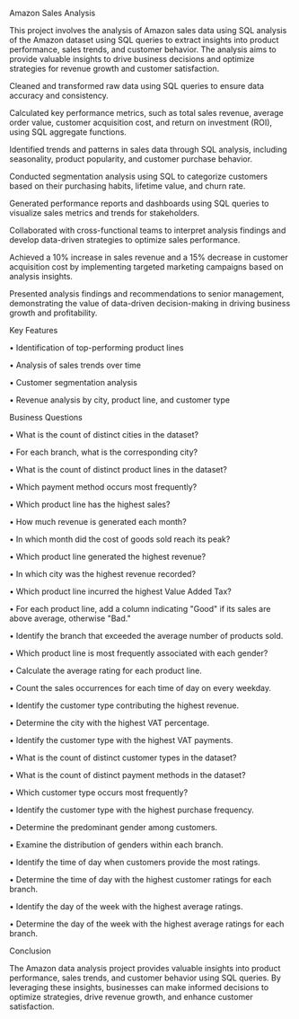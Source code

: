 Amazon Sales Analysis 

This project involves the analysis of Amazon sales data using SQL analysis of the Amazon dataset using SQL queries to extract insights into product performance, sales trends, and customer behavior. The analysis aims to provide valuable insights to drive business decisions and optimize strategies for revenue growth and customer satisfaction.

Cleaned and transformed raw data using SQL queries to ensure data accuracy and consistency.

Calculated key performance metrics, such as total sales revenue, average order value, customer acquisition cost, and return on investment (ROI), using SQL aggregate functions.

Identified trends and patterns in sales data through SQL analysis, including seasonality, product popularity, and customer purchase behavior.

Conducted segmentation analysis using SQL to categorize customers based on their purchasing habits, lifetime value, and churn rate.

Generated performance reports and dashboards using SQL queries to visualize sales metrics and trends for stakeholders.

Collaborated with cross-functional teams to interpret analysis findings and develop data-driven strategies to optimize sales performance.

Achieved a 10% increase in sales revenue and a 15% decrease in customer acquisition cost by implementing targeted marketing campaigns based on analysis insights.

Presented analysis findings and recommendations to senior management, demonstrating the value of data-driven decision-making in driving business growth and profitability.


Key Features

•	Identification of top-performing product lines

•	Analysis of sales trends over time

•	Customer segmentation analysis

•	Revenue analysis by city, product line, and customer type



Business Questions

•	What is the count of distinct cities in the dataset?

•	For each branch, what is the corresponding city?

•	What is the count of distinct product lines in the dataset?

•	Which payment method occurs most frequently?

•	Which product line has the highest sales?

•	How much revenue is generated each month?

•	In which month did the cost of goods sold reach its peak?

•	Which product line generated the highest revenue?

•	In which city was the highest revenue recorded?

•	Which product line incurred the highest Value Added Tax?

•	For each product line, add a column indicating "Good" if its sales are above average, otherwise "Bad."

•	Identify the branch that exceeded the average number of products sold.

•	Which product line is most frequently associated with each gender?

•	Calculate the average rating for each product line.

•	Count the sales occurrences for each time of day on every weekday.

•	Identify the customer type contributing the highest revenue.

•	Determine the city with the highest VAT percentage.

•	Identify the customer type with the highest VAT payments.

•	What is the count of distinct customer types in the dataset?

•	What is the count of distinct payment methods in the dataset?

•	Which customer type occurs most frequently?

•	Identify the customer type with the highest purchase frequency.

•	Determine the predominant gender among customers.

•	Examine the distribution of genders within each branch.

•	Identify the time of day when customers provide the most ratings.

•	Determine the time of day with the highest customer ratings for each branch.

•	Identify the day of the week with the highest average ratings.

•	Determine the day of the week with the highest average ratings for each branch.



Conclusion

The Amazon data analysis project provides valuable insights into product performance, sales trends, and customer behavior using SQL queries. By leveraging these insights, businesses can make informed decisions to optimize strategies, drive revenue growth, and enhance customer satisfaction.




